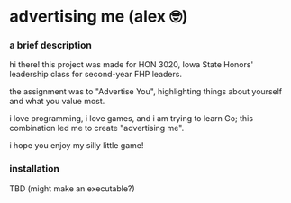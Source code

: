 # advertising me (alex 🤓)

### a brief description

hi there! this project was made for HON 3020, Iowa State Honors' leadership class for second-year FHP leaders.

the assignment was to "Advertise You", highlighting things about yourself and what you value most.

i love programming, i love games, and i am trying to learn Go; this combination led me to create "advertising me".

i hope you enjoy my silly little game!

### installation

TBD (might make an executable?)
